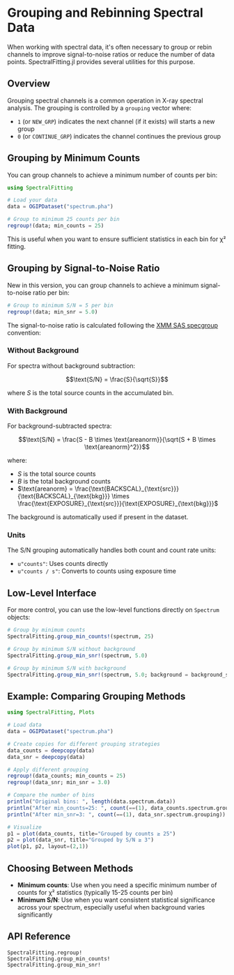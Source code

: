 # Grouping and Rebinning Spectral Data

When working with spectral data, it's often necessary to group or rebin channels to improve signal-to-noise ratios or reduce the number of data points. SpectralFitting.jl provides several utilities for this purpose.

## Overview

Grouping spectral channels is a common operation in X-ray spectral analysis. The grouping is controlled by a `grouping` vector where:
- `1` (or `NEW_GRP`) indicates the next channel (if it exists) will starts a new group
- `0` (or `CONTINUE_GRP`) indicates the channel continues the previous group

## Grouping by Minimum Counts

You can group channels to achieve a minimum number of counts per bin:

```julia
using SpectralFitting

# Load your data
data = OGIPDataset("spectrum.pha")

# Group to minimum 25 counts per bin
regroup!(data; min_counts = 25)
```

This is useful when you want to ensure sufficient statistics in each bin for χ² fitting.

## Grouping by Signal-to-Noise Ratio

New in this version, you can group channels to achieve a minimum signal-to-noise ratio per bin:

```julia
# Group to minimum S/N = 5 per bin
regroup!(data; min_snr = 5.0)
```

The signal-to-noise ratio is calculated following the [XMM SAS specgroup](https://xmm-tools.cosmos.esa.int/external/sas/current/doc/specgroup/node10.html) convention:

### Without Background

For spectra without background subtraction:

```math
\text{S/N} = \frac{S}{\sqrt{S}}
```

where $S$ is the total source counts in the accumulated bin.

### With Background

For background-subtracted spectra:

```math
\text{S/N} = \frac{S - B \times \text{areanorm}}{\sqrt{S + B \times \text{areanorm}^2}}
```

where:
- $S$ is the total source counts
- $B$ is the total background counts
- $\text{areanorm} = \frac{\text{BACKSCAL}_{\text{src}}}{\text{BACKSCAL}_{\text{bkg}}} \times \frac{\text{EXPOSURE}_{\text{src}}}{\text{EXPOSURE}_{\text{bkg}}}$

The background is automatically used if present in the dataset.

### Units

The S/N grouping automatically handles both count and count rate units:
- `u"counts"`: Uses counts directly
- `u"counts / s"`: Converts to counts using exposure time

## Low-Level Interface

For more control, you can use the low-level functions directly on `Spectrum` objects:

```julia
# Group by minimum counts
SpectralFitting.group_min_counts!(spectrum, 25)

# Group by minimum S/N without background
SpectralFitting.group_min_snr!(spectrum, 5.0)

# Group by minimum S/N with background
SpectralFitting.group_min_snr!(spectrum, 5.0; background = background_spectrum)
```

## Example: Comparing Grouping Methods

```julia
using SpectralFitting, Plots

# Load data
data = OGIPDataset("spectrum.pha")

# Create copies for different grouping strategies
data_counts = deepcopy(data)
data_snr = deepcopy(data)

# Apply different grouping
regroup!(data_counts; min_counts = 25)
regroup!(data_snr; min_snr = 3.0)

# Compare the number of bins
println("Original bins: ", length(data.spectrum.data))
println("After min_counts=25: ", count(==(1), data_counts.spectrum.grouping))
println("After min_snr=3: ", count(==(1), data_snr.spectrum.grouping))

# Visualize
p1 = plot(data_counts, title="Grouped by counts ≥ 25")
p2 = plot(data_snr, title="Grouped by S/N ≥ 3")
plot(p1, p2, layout=(2,1))
```

## Choosing Between Methods

- **Minimum counts**: Use when you need a specific minimum number of counts for χ² statistics (typically 15-25 counts per bin)
- **Minimum S/N**: Use when you want consistent statistical significance across your spectrum, especially useful when background varies significantly

## API Reference

```@docs
SpectralFitting.regroup!
SpectralFitting.group_min_counts!
SpectralFitting.group_min_snr!
```

